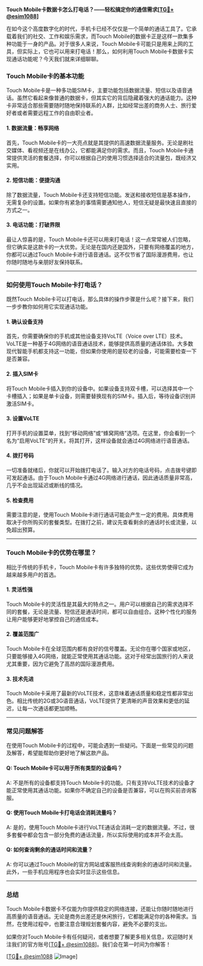 **Touch Mobile卡数据卡怎么打电话？——轻松搞定你的通信需求[[TG💪+ @esim1088](https://t.me/s/esim1088)]**

在如今这个高度数字化的时代，手机卡已经不仅仅是一个简单的通话工具了。它承载着我们的社交、工作和娱乐需求，而Touch Mobile的数据卡正是这样一款集多种功能于一身的产品。对于很多人来说，Touch Mobile卡可能只是用来上网的工具，但实际上，它也可以用来打电话！那么，如何利用Touch Mobile卡数据卡实现通话功能呢？今天我们就来详细聊聊。

### **Touch Mobile卡的基本功能**
Touch Mobile卡是一种多功能SIM卡，主要功能包括数据流量、短信以及语音通话。虽然它看起来像普通的数据卡，但其实它的背后隐藏着强大的通话能力。这种卡非常适合那些需要随时随地保持联系的人群，比如经常出差的商务人士、旅行爱好者或者需要远程工作的自由职业者。

#### **1. 数据流量：畅享网络**
首先，Touch Mobile卡的一大亮点就是其提供的高速数据流量服务。无论是刷社交媒体、看视频还是在线办公，它都能满足你的需求。而且，Touch Mobile卡通常提供灵活的套餐选择，你可以根据自己的使用习惯选择适合的流量包，既经济又实用。

#### **2. 短信功能：便捷沟通**
除了数据流量，Touch Mobile卡还支持短信功能。发送和接收短信是基本操作，无需复杂的设置。如果你有紧急的事情需要通知他人，短信无疑是最快速且直接的方式之一。

#### **3. 电话功能：打破界限**
最让人惊喜的是，Touch Mobile卡还可以用来打电话！这一点常常被人们忽略，但它确实是这款卡的一大优势。无论是在国内还是国外，只要有网络覆盖的地方，你都可以通过Touch Mobile卡进行语音通话。这不仅节省了国际漫游费用，也让你随时随地与亲朋好友保持联系。

---

### **如何使用Touch Mobile卡打电话？**
既然Touch Mobile卡可以打电话，那么具体的操作步骤是什么呢？接下来，我们一步步教你如何用它实现通话功能。

#### **1. 确认设备支持**
首先，你需要确保你的手机或其他设备支持VoLTE（Voice over LTE）技术。VoLTE是一种基于4G网络的语音通话技术，能够提供高质量的通话体验。大多数现代智能手机都支持这一功能，但如果你使用的是较老的设备，可能需要检查一下是否兼容。

#### **2. 插入SIM卡**
将Touch Mobile卡插入到你的设备中。如果设备支持双卡槽，可以选择其中一个卡槽插入；如果是单卡设备，则需要替换现有的SIM卡。插入后，等待设备识别并激活SIM卡。

#### **3. 设置VoLTE**
打开手机的设置菜单，找到“移动网络”或“蜂窝网络”选项。在这里，你会看到一个名为“启用VoLTE”的开关。将其打开，这样设备就会通过4G网络进行语音通话。

#### **4. 拨打号码**
一切准备就绪后，你就可以开始拨打电话了。输入对方的电话号码，点击拨号键即可发起通话。由于Touch Mobile卡通过4G网络进行通话，因此通话质量非常高，几乎不会出现延迟或断线的情况。

#### **5. 检查费用**
需要注意的是，使用Touch Mobile卡进行通话可能会产生一定的费用。具体费用取决于你所购买的套餐类型。在拨打之前，建议先查看剩余的通话时长或流量，以免超出预算。

---

### **Touch Mobile卡的优势在哪里？**
相比于传统的手机卡，Touch Mobile卡有许多独特的优势。这些优势使得它成为越来越多用户的首选。

#### **1. 灵活性强**
Touch Mobile卡的灵活性是其最大的特点之一。用户可以根据自己的需求选择不同的套餐，无论是流量、短信还是通话时间，都可以自由组合。这种个性化的服务让用户能够更好地掌控自己的通信成本。

#### **2. 覆盖范围广**
Touch Mobile卡在全球范围内都有良好的信号覆盖。无论你在哪个国家或地区，只要能够接入4G网络，就能正常使用其通话功能。这对于经常出国旅行的人来说尤其重要，因为它避免了高昂的国际漫游费用。

#### **3. 技术先进**
Touch Mobile卡采用了最新的VoLTE技术，这意味着通话质量和稳定性都非常出色。相比传统的2G或3G语音通话，VoLTE提供了更清晰的声音效果和更低的延迟，让每一次通话都更加顺畅。

---

### **常见问题解答**
在使用Touch Mobile卡的过程中，可能会遇到一些疑问。下面是一些常见的问题及解答，希望能帮助你更好地了解这款产品。

#### **Q: Touch Mobile卡可以用于所有类型的设备吗？**
A: 不是所有的设备都支持Touch Mobile卡的功能。只有支持VoLTE技术的设备才能正常使用其通话功能。如果你不确定自己的设备是否兼容，可以在购买前咨询客服。

#### **Q: 使用Touch Mobile卡打电话会消耗流量吗？**
A: 是的，使用Touch Mobile卡进行VoLTE通话会消耗一定的数据流量。不过，很多套餐中都会包含一部分免费的通话流量，所以实际使用的成本并不会太高。

#### **Q: 如何查询剩余的通话时间和流量？**
A: 你可以通过Touch Mobile的官方网站或客服热线查询剩余的通话时间和流量。此外，一些手机应用程序也会实时显示这些信息。

---

### **总结**
Touch Mobile卡数据卡不仅能为你提供稳定的网络连接，还能让你随时随地进行高质量的语音通话。无论是商务出差还是休闲旅行，它都能满足你的各种需求。当然，在使用过程中，也要注意合理规划套餐内容，避免不必要的支出。

如果你对Touch Mobile卡有任何疑问，或者想要了解更多相关信息，欢迎随时关注我们的官方账号[[TG💪+ @esim1088](https://t.me/s/esim1088)]。我们会在第一时间为你解答！

[[TG💪+ @esim1088](https://t.me/s/esim1088) ![Image](https://i.postimg.cc/4NQfJmqS/Snipaste-2025-05-13-00-14-12.png)]